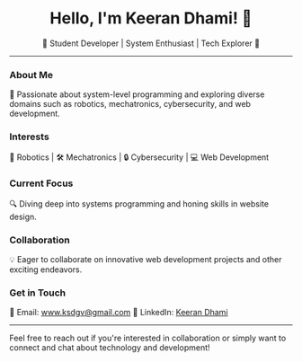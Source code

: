 <div align="center">

# Hello, I'm Keeran Dhami! 👋

🌟 Student Developer | System Enthusiast | Tech Explorer 🌟

</div>

---

### About Me

🚀 Passionate about system-level programming and exploring diverse domains such as robotics, mechatronics, cybersecurity, and web development.

### Interests

🤖 Robotics | 🛠️ Mechatronics | 🔒 Cybersecurity | 💻 Web Development

### Current Focus

🔍 Diving deep into systems programming and honing skills in website design.

### Collaboration

💡 Eager to collaborate on innovative web development projects and other exciting endeavors.

### Get in Touch

📧 Email: www.ksdgv@gmail.com
💼 LinkedIn: [Keeran Dhami](https://www.linkedin.com/in/keerandhami)

---

Feel free to reach out if you're interested in collaboration or simply want to connect and chat about technology and development!

